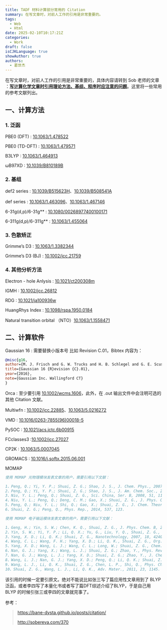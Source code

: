 ```yaml
---
title: TADF 材料计算部分常用的 Citation
summary: 在写文章时，对前人工作的引用是非常重要的。
tags:
  - Web
  - Html
date: 2025-02-10T10:17:21Z
categories:
  - Work
draft: false
isCJKLanguage: true
showAuthor: true
authors:
  - 葛世杰
---
```


在写文章时，对前人工作的引用是非常重要的，具体内容请转到 Sob 老师的文章 ：**[写计算化学文章时引用理论方法、基组、程序时应注意的问题](http://sobereva.com/370)**。这里将一些常用的参考文献列出。

## 一、计算方法

### 1. 泛函

PBE0 (DFT) : [10.1063/1.478522](http://doi.org/10.1063/1.478522)

PBE0 (TD-DFT) : [10.1063/1.479571](https://doi.org/10.1063/1.479571)

B3LYP : [10.1063/1.464913](https://doi.org/10.1063/1.464913)

ωB97XD : [10.1039/B810189B](https://doi.org/10.1039/B810189B "Link to landing page via DOI")

### 2. 基组

def2 series : [10.1039/B515623H](https://doi.org/10.1039/B515623H)、[10.1039/B508541A](https://doi.org/10.1039/B508541A)

def series : [10.1063/1.463096](https://doi.org/10.1063/1.463096)、[10.1063/1.467146](https://doi.org/10.1063/1.467146)

6-31g(d,p)/6-31g** : [10.1080/00268977400100171](https://doi.org/10.1080/00268977400100171)

6-311g(d,p)/6-311g** : [10.1063/1.455064](https://doi.org/10.1063/1.455064)

### 3. 色散矫正

Grimme’s D3 : [10.1063/1.3382344](https://doi.org/10.1063/1.3382344)

Grimme’s D3 (BJ) : [10.1002/jcc.21759](https://doi.org/10.1002/jcc.21759)

### 4. 其他分析方法

Electron - hole Anlysis : [10.1021/ct200308m](https://doi.org/10.1021/ct200308m)

IGMH : [10.1002/jcc.26812](https://doi.org/10.1002/jcc.26812)

RDG : [10.1021/ja100936w](https://doi.org/10.1021/ja100936w)

HuangRhys Index : [10.1098/rspa.1950.0184](https://doi.org/10.1098/rspa.1950.0184)

Natural transition orbital （NTO）[10.1063/1.1558471](https://doi.org/10.1063/1.1558471)

## 二、计算软件

Gaussian 16 : 需要替换小版本号 比如 Revision C.01，Bibtex 内容为：

```BibTex
@misc{g16,
author={M. J. Frisch and G. W. Trucks and H. B. Schlegel and G. E. Scuseria and M. A. Robb and J. R. Cheeseman and G. Scalmani and V. Barone and G. A. Petersson and H. Nakatsuji and X. Li and M. Caricato and A. V. Marenich and J. Bloino and B. G. Janesko and R. Gomperts and B. Mennucci and H. P. Hratchian and J. V. Ortiz and A. F. Izmaylov and J. L. Sonnenberg and D. Williams-Young and F. Ding and F. Lipparini and F. Egidi and J. Goings and B. Peng and A. Petrone and T. Henderson and D. Ranasinghe and V. G. Zakrzewski and J. Gao and N. Rega and G. Zheng and W. Liang and M. Hada and M. Ehara and K. Toyota and R. Fukuda and J. Hasegawa and M. Ishida and T. Nakajima and Y. Honda and O. Kitao and H. Nakai and T. Vreven and K. Throssell and Montgomery, {Jr.}, J. A. and J. E. Peralta and F. Ogliaro and M. J. Bearpark and J. J. Heyd and E. N. Brothers and K. N. Kudin and V. N. Staroverov and T. A. Keith and R. Kobayashi and J. Normand and K. Raghavachari and A. P. Rendell and J. C. Burant and S. S. Iyengar and J. Tomasi and M. Cossi and J. M. Millam and M. Klene and C. Adamo and R. Cammi and J. W. Ochterski and R. L. Martin and K. Morokuma and O. Farkas and J. B. Foresman and D. J. Fox},
title={Gaussian 16 {R}evision {C}.01},
year={2016},
note={Gaussian Inc. Wallingford CT}
}
```

Orca : 至少要引用 [10.1002/wcms.1606](https://doi.org/10.1002/wcms.1606)，此外，在 .out 输出文件中会注明可选的其他 Citation 文献。

Multiwfn : [10.1002/jcc.22885](https://doi.org/10.1002/jcc.22885)、[10.1063/5.0216272](https://doi.org/10.1063/5.0216272)

VMD : [10.1016/0263-7855(96)00018-5](https://doi.org/10.1016/0263-7855(96)00018-5)

PySOC : [10.1021/acs.jctc.6b00915](https://doi.org/10.1021/acs.jctc.6b00915)

FCclasses3 :[10.1002/jcc.27027](https://doi.org/10.1002/jcc.27027)

CP2K : [10.1063/5.0007045](https://doi.org/10.1063/5.0007045)

GROMACS : [10.1016/j.softx.2015.06.001](https://doi.org/10.1016/j.softx.2015.06.001)

MOMAP

```BibTex
使用 MOMAP 光物理模块发表文章的用户，需要引用以下文献：

1、Peng, Q.; Yi, Y. P.; Shuai, Z. G.; Shao, J. S., J. Chem. Phys., 2007, 126, 114302.
2、Peng, Q.; Yi, Y. P.; Shuai, Z. G.; Shao, J. S., J. Am. Chem. Soc., 2007, 129, 9333-9339.
3、Niu, Y. L.; Peng, Q.; Shuai, Z. G., Sci. China, Ser. B, 2008, 51, 1153-1158.
4、Niu, Y. L.; Peng, Q.; Deng, C. M.; Gao, X.; Shuai, Z. G., J. Phys. Chem. A, 2010, 114, 7817-7831.
5、Peng, Q.; Niu, Y. L.; Shi, Q.; Gao, X.; Shuai, Z. G., J. Chem. Theory Comput., 2013, 9, 1132-1143.
6、Shuai, Z. G.; Peng, Q., Phys. Rep., 2014, 537, 123.

使用 MOMAP 电子输运模块发表文章的用户，需要引用以下文献：

1、Geng, H.; Yin, S. W.; Chen, K. Q., Shuai, Z. G., J. Phys. Chem. B, 2005, 109, 12304.
2、Yin, S. W.; Yi, Y. P.; Li, Q. X.; Yu, G., Liu, Y. Q., Shuai, Z. G., J. Phys. Chem. A, 2006, 110, 7138.
3、Yang, X. D.; Li, Q. K.; Shuai, Z. G., Nanotechnology, 2007, 18, 424029.
4、Wang, C. L.; Wang, F. H.; Yang, X. D.; Li, Q. K., Shuai, Z. G., Org. Electron., 2008, 9, 635.
5、Yang, X. D.; Wang, L. J.; Wang, C. L.; Long, W.; Shuai, Z. G., Chem. Mat., 2008, 20, 3205.
6、Nan, G. J.; Yang, X.; Wang, L. J.; Shuai, Z. G.; Zhao, Y., Phys. Rev. B, 2009, 79, 115203.
7、Nan, G. J.; Wang, L. J.; Yang, X. D.; Shuai, Z. G.; Zhao, Y., J. Chem. Phys., 2009, 130, 024704.
8、Wang, L. J.; Nan, G. J.; Yang, X. D.; Peng, Q.; Li, Q. K.; Shuai, Z. G., Chem. Soc. Rev., 2010, 39, 423.
9、Wang, L. J., Li, Q. K., Shuai, Z. G., Chen, L. P., Shi, Q., Phys. Chem. Chem. Phys., 2010, 12, 3309.
10、Shuai, Z. G., Wang, L. J., Li, Q. K., Adv. Mater., 2011, 23, 1145.
```

该引用的时候一定要引原文。绝对不能说比如张三写了篇应用性文章用到了 BLYP 泛函，或者李四写了本量化书或者写了篇DFT综述介绍了BLYP，于是自己用 BLYP 的时候引张三或李四的文章就完事了。

参考：

>  https://bane-dysta.github.io/posts/citation/
>
> http://sobereva.com/370
